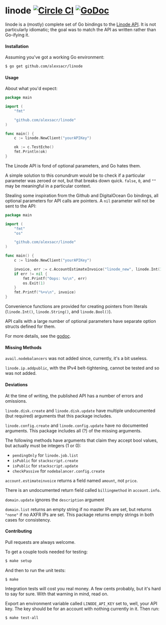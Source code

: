 linode [![Circle CI](https://circleci.com/gh/alexsacr/linode.svg?style=shield)](https://circleci.com/gh/alexsacr/linode) [![GoDoc](https://godoc.org/github.com/alexsacr/linode?status.png)](https://godoc.org/github.com/alexsacr/linode)
======

linode is a (mostly) complete set of Go bindings to the [Linode API](https://www.linode.com/api).  It is not particularly idiomatic; the goal was to match the API as written rather than Go-ifying it.

#### Installation

Assuming you've got a working Go environment:

```sh
$ go get github.com/alexsacr/linode
```

#### Usage

About what you'd expect:

```Go
package main

import (
    "fmt"

    "github.com/alexsacr/linode"
)

func main() {
    c := linode.NewClient("yourAPIKey")

    ok := c.TestEcho()
    fmt.Println(ok)
}
```

The Linode API is fond of optional parameters, and Go hates them.

A simple solution to this conundrum would be to check if a particular parameter was zeroed or not, but that breaks down quick.  `false`, `0`, and `""` may be meaningful in a particular context.

Stealing some inspiration from the Github and DigitalOcean Go bindings, all optional parameters for API calls are pointers.  A `nil` parameter will not be sent to the API:

```Go
package main

import (
    "fmt"
    "os"

    "github.com/alexsacr/linode"
)

func main() {
    c := linode.NewClient("yourAPIKey")

    invoice, err := c.AccountEstimateInvoice("linode_new", linode.Int(1), linode.Int(2), nil)
    if err != nil {
        fmt.Printf("Oops: %s\n", err)
        os.Exit(1)
    }
    fmt.Printf("%+v\n", invoice)
}
```

Convenience functions are provided for creating pointers from literals (`linode.Int()`, `linode.String()`, and `linode.Bool()`).

API calls with a large number of optional parameters have separate option structs defined for them.

For more details, see the [godoc](http://godoc.org/github.com/alexsacr/linode).

#### Missing Methods

`avail.nodebalancers` was not added since, currently, it's a bit useless.

`linode.ip.addpublic`, with the IPv4 belt-tightening, cannot be tested and so was not added.

#### Deviations

At the time of writing, the published API has a number of errors and omissions.

`linode.disk.create` and `linode.disk.update` have multiple undocumented (but required) arguments that this package includes.

`linode.config.create` and `linode.config.update` have no documented arguments.  This package includes all (?) of the missing arguments.

The following methods have arguments that claim they accept bool values, but actually must be integers (1 or 0):
  * `pendingOnly` for `linode.job.list`
  * `isPublic` for `stackscript.create`
  * `isPublic` for `stackscript.update`
  * `checkPassive` for `nodebalancer.config.create`

`account.estimateinvoice` returns a field named `amount`, not `price`.

There is an undocumented return field called `billingmethod` in `account.info`.

`domain.update` ignores the `description` argument

`domain.list` returns an empty string if no master IPs are set, but returns `"none"` if no AXFR IPs are set.  This package returns empty strings in both cases for consistency.

#### Contributing

Pull requests are always welcome.

To get a couple tools needed for testing:

```sh
$ make setup
```

And then to run the unit tests:

```sh
$ make
```

Integration tests will cost you real money.  A few cents probably, but it's hard to say for sure.  With that warning in mind, read on.

Export an environment variable called `LINODE_API_KEY` set to, well, your API key.  The key should be for an account with nothing currently in it.  Then run:

```sh
$ make test-all
```
